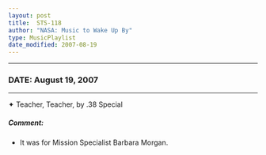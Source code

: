 ```yaml
---
layout: post
title:  STS-118
author: "NASA: Music to Wake Up By"
type: MusicPlaylist
date_modified: 2007-08-19
---
```


----
### DATE: August 19, 2007
----
✦ Teacher, Teacher, by .38 Special

##### Comment:
* It was for Mission Specialist Barbara Morgan.
